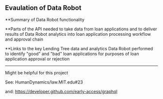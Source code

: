 ## Evaulation of Data Robot

**Summary of Data Robot functionality

**Parts of the API needed to take data from loan applications and to deliver results of Data Robot analytics into loan application processing workflow and approval chain

**Links to the key Lending Tree data and analytics Data Robot performed to identify "good" and "bad" loan applications for purposes of loan application approval or rejection

---
Might be helpful for this project

See: HumanDynamics/law.MIT.edu#23

and: https://developer.github.com/early-access/graphql
